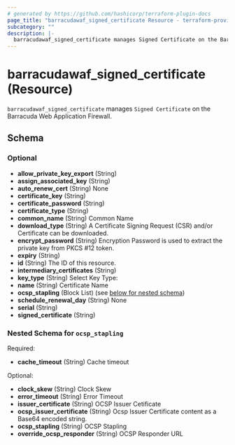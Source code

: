 ```yaml
---
# generated by https://github.com/hashicorp/terraform-plugin-docs
page_title: "barracudawaf_signed_certificate Resource - terraform-provider-barracudawaf"
subcategory: ""
description: |-
  barracudawaf_signed_certificate manages Signed Certificate on the Barracuda Web Application Firewall.
---
```


# barracudawaf_signed_certificate (Resource)

`barracudawaf_signed_certificate` manages `Signed Certificate` on the Barracuda Web Application Firewall.



<!-- schema generated by tfplugindocs -->
## Schema

### Optional

- **allow_private_key_export** (String)
- **assign_associated_key** (String)
- **auto_renew_cert** (String) None
- **certificate_key** (String)
- **certificate_password** (String)
- **certificate_type** (String)
- **common_name** (String) Common Name
- **download_type** (String) A Certificate Signing Request (CSR) and/or Certificate can be downloaded.
- **encrypt_password** (String) Encryption Password is used to extract the private key from PKCS #12 token.
- **expiry** (String)
- **id** (String) The ID of this resource.
- **intermediary_certificates** (String)
- **key_type** (String) Select Key Type:
- **name** (String) Certificate Name
- **ocsp_stapling** (Block List) (see [below for nested schema](#nestedblock--ocsp_stapling))
- **schedule_renewal_day** (String) None
- **serial** (String)
- **signed_certificate** (String)

<a id="nestedblock--ocsp_stapling"></a>
### Nested Schema for `ocsp_stapling`

Required:

- **cache_timeout** (String) Cache timeout

Optional:

- **clock_skew** (String) Clock Skew
- **error_timeout** (String) Error Timeout
- **issuer_certificate** (String) OCSP Issuer Cetificate
- **ocsp_issuer_certificate** (String) Ocsp Issuer Certificate content as a Base64 encoded string.
- **ocsp_stapling** (String) OCSP Stapling
- **override_ocsp_responder** (String) OCSP Responder URL


